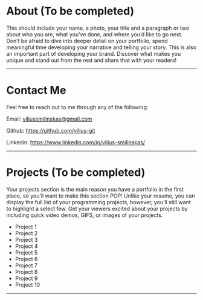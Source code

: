 # About (To be completed)

This should include your name, a photo, your title and a paragraph or two about who you are, what you’ve done, and where you’d like to go next. Don’t be afraid to dive into deeper detail on your portfolio, spend meaningful time developing your narrative and telling your story. This is also an important part of developing your brand. Discover what makes you unique and stand out from the rest and share that with your readers!

----
# Contact Me

Feel free to reach out to me through any of the following:

Email: viliussmilinskas@gmail.com 

Github: https://github.com/vilius-git 

Linkedin: https://www.linkedin.com/in/vilius-smilinskas/

----
# Projects (To be completed)

Your projects section is the main reason you have a portfolio in the first place, so you’ll want to make this section POP! Unlike your resume, you can display the full list of your programming projects, however, you’ll still want to highlight a select few. Get your viewers excited about your projects by including quick video demos, GIFS, or images of your projects.

- Project 1
- Project 2
- Project 3
- Project 4
- Project 5
- Project 6
- Project 7
- Project 8
- Project 9
- Project 10

----
